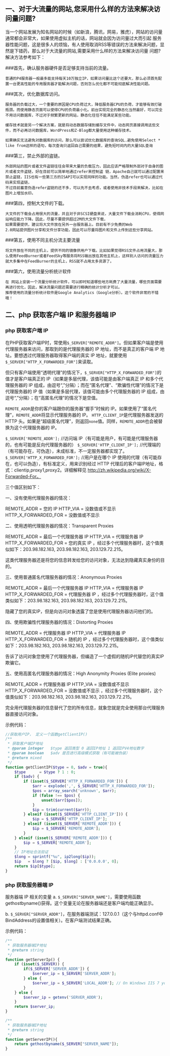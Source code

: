 ## 一、对于大流量的网站,您采用什么样的方法来解决访问量问题?

当一个网站发展为知名网站的时候（如新浪，腾讯，网易，雅虎），网站的访问量通常都会非常大，如果使用虚拟主机的话，网站就会因为访问量过大而引起 
服务器性能问题，这是很多人的烦恼，有人使用取消RSS等错误的方法来解决问题，显然是下错药，那么对于大流量的网站,需要采用什么样的方法来解决访问量 
问题? 解决方法参考如下：

###首先，确认服务器硬件是否足够支持当前的流量。
```
普通的P4服务器一般最多能支持每天10万独立IP，如果访问量比这个还要大，那么必须首先配置一台更高性能的专用服务器才能解决问题，否则怎么优化都不可能彻底解决性能问题。
```

###其次，优化数据库访问。
```
服务器的负载过大，一个重要的原因是CPU负荷过大，降低服务器CPU的负荷，才能够有效打破瓶颈。而使用静态页面可以使得CPU的负荷最小化。前台实现完全的静态化当然最好，可以完全不用访问数据库，不过对于频繁更新的网站，静态化往往不能满足某些功能。

缓存技术就是另一个解决方案，就是将动态数据存储到缓存文件中，动态网页直接调用这些文件，而不必再访问数据库，WordPress和Z-Blog都大量使用这种缓存技术。

如果确实无法避免对数据库的访问，那么可以尝试优化数据库的查询SQL.避免使用Select * like from这样的语句，每次查询只返回自己需要的结果，避免短时间内的大量SQL查询
```

###第三，禁止外部的盗链。
```
外部网站的图片或者文件盗链往往会带来大量的负载压力，因此应该严格限制外部对于自身的图片或者文件盗链，好在目前可以简单地通过refer来控制盗 链，Apache自己就可以通过配置来禁止盗链，IIS也有一些第三方的ISAPI可以实现同样的功能。当然，伪造refer也可以通过代码来实现盗链， 
不过目前蓄意伪造refer盗链的还不多，可以先不去考虑，或者使用非技术手段来解决，比如在图片上增加水印。
```

###第四，控制大文件的下载。
```
大文件的下载会占用很大的流量，并且对于非SCSI硬盘来说，大量文件下载会消耗CPU，使得网站响应能力下降。因此，尽量不要提供超过2M的大文件下载， 
如果需要提供，建议将大文件放在另外一台服务器上。目前有不少免费的Web 
2.0网站提供图片分享和文件分享功能，因此可以尽量将图片和文件上传到这些分享网站。
```

###第五，使用不同主机分流主要流量
```
将文件放在不同的主机上，提供不同的镜像供用户下载。比如如果觉得RSS文件占用流量大，那么使用FeedBurner或者FeedSky等服务将RSS输出放在其他主机上，这样别人访问的流量压力就大多集中在FeedBurner的主机上，RSS就不占用太多资源了。
```

###第六，使用流量分析统计软件
```
在 网站上安装一个流量分析统计软件，可以即时知道哪些地方耗费了大量流量，哪些页面需要再进行优化，因此，解决流量问题还需要进行精确的统计分析才可以。 
推荐使用的流量分析统计软件是Google Analytics（Google分析）。这个软件非常的不错哦！
```


## 二、php 获取客户端 IP 和服务器端 IP

### php 获取客户端 IP

在PHP获取客户端IP时，常使用`$_SERVER["REMOTE_ADDR"]`。但如果客户端是使用代理服务器来访问，那取到的是代理服务器的 IP 地址，而不是真正的客户端 IP 地址。要想透过代理服务器取得客户端的真实 IP 地址，就要使用`$_SERVER["HTTP_X_FORWARDED_FOR"]`来读取。

但只有客户端使用“透明代理”的情况下，`$_SERVER["HTTP_X_FORWARDED_FOR"]`的值才是客户端真正的 IP（如果是多层代理，该值可能是由客户端真正 IP 和多个代理服务器的 IP 组成，由逗号“,”分隔）；而在“匿名代理”、“欺骗性代理”的情况下是代理服务器的 IP 值（如果是多层代理，该值可能由多个代理服务器的 IP 组成，由逗号“,”分隔）；在“高匿名代理”的情况下是空值。

`REMOTE_ADDR`是你的客户端跟你的服务器“握手”时候的 IP。如果使用了“匿名代理”，`REMOTE_ADDR`将显示代理服务器的 IP。 
`HTTP_CLIENT_IP`是代理服务器发送的 HTTP 头。如果是“超级匿名代理”，则返回`none`值。同样，`REMOTE_ADDR`也会被替换为这个代理服务器的 IP。

`$_SERVER['REMOTE_ADDR'];` //访问端 IP（有可能是用户，有可能是代理服务器的，也有可能是反向代理服务器的）
`$_SERVER['HTTP_CLIENT_IP'];` //代理端的（有可能存在，可伪造），未成标准，不一定服务器都实现了。
`$_SERVER['HTTP_X_FORWARDED_FOR'];` //用户是在哪个 IP 使用的代理（有可能存在，也可以伪造），有标准定义，用来识别经过 HTTP 代理后的客户端IP地址，格式：clientip,proxy1,proxy2。详细解释见 http://zh.wikipedia.org/wiki/X-Forwarded-For。

三个值区别如下：

一、没有使用代理服务器的情况：

REMOTE_ADDR = 您的 IP
HTTP_VIA = 没数值或不显示
HTTP_X_FORWARDED_FOR = 没数值或不显示

二、使用透明代理服务器的情况：Transparent Proxies

REMOTE_ADDR = 最后一个代理服务器 IP 
HTTP_VIA = 代理服务器 IP
HTTP_X_FORWARDED_FOR = 您的真实 IP ，经过多个代理服务器时，这个值类似如下：203.98.182.163, 203.98.182.163, 203.129.72.215。

这类代理服务器还是将您的信息转发给您的访问对象，无法达到隐藏真实身份的目的。

三、使用普通匿名代理服务器的情况：Anonymous Proxies

REMOTE_ADDR = 最后一个代理服务器 IP 
HTTP_VIA = 代理服务器 IP
HTTP_X_FORWARDED_FOR = 代理服务器 IP ，经过多个代理服务器时，这个值类似如下：203.98.182.163, 203.98.182.163, 203.129.72.215。

隐藏了您的真实IP，但是向访问对象透露了您是使用代理服务器访问他们的。

四、使用欺骗性代理服务器的情况：Distorting Proxies

REMOTE_ADDR = 代理服务器 IP 
HTTP_VIA = 代理服务器 IP 
HTTP_X_FORWARDED_FOR = 随机的 IP ，经过多个代理服务器时，这个值类似如下：203.98.182.163, 203.98.182.163, 203.129.72.215。

告诉了访问对象您使用了代理服务器，但编造了一个虚假的随机IP代替您的真实IP欺骗它。

五、使用高匿名代理服务器的情况：High Anonymity Proxies (Elite proxies)

REMOTE_ADDR = 代理服务器 IP
HTTP_VIA = 没数值或不显示
HTTP_X_FORWARDED_FOR = 没数值或不显示 ，经过多个代理服务器时，这个值类似如下：203.98.182.163, 203.98.182.163, 203.129.72.215。

完全用代理服务器的信息替代了您的所有信息，就象您就是完全使用那台代理服务器直接访问对象。

示例代码：
```php
//获取用户IP， 定义一个函数getClientIP()
/**
 * 获取客户端IP地址
 * @param integer   $type 返回类型 0 返回IP地址 1 返回IPV4地址数字
 * @param boolean   $adv 是否进行高级模式获取（有可能被伪装）
 * @return mixed
 */
function getClientIP($type = 0, $adv = true){
	$type      = $type ? 1 : 0;
	if ($adv) {
        if (isset($_SERVER['HTTP_X_FORWARDED_FOR'])) {
            $arr = explode(',', $_SERVER['HTTP_X_FORWARDED_FOR']);
            $pos = array_search('unknown', $arr);
            if (false !== $pos) {
                unset($arr[$pos]);
            }
            $ip = trim(current($arr));
        } elseif (isset($_SERVER['HTTP_CLIENT_IP'])) {
            $ip = $_SERVER['HTTP_CLIENT_IP'];
        } elseif (isset($_SERVER['REMOTE_ADDR'])) {
            $ip = $_SERVER['REMOTE_ADDR'];
        }
    } elseif (isset($_SERVER['REMOTE_ADDR'])) {
        $ip = $_SERVER['REMOTE_ADDR'];
    }
    // IP地址合法验证
    $long = sprintf("%u", ip2long($ip));
    $ip   = $long ? [$ip, $long] : ['0.0.0.0', 0];
    return $ip[$type];
}
```

### php 获取服务器端 IP

服务器端 IP 相关的变量
a. `$_SERVER["SERVER_NAME"]`，需要使用函数gethostbyname()获得。这个变量无论在服务器端还是客户端均能正确显示。

b. `$_SERVER["SERVER_ADDR"]`，在服务器端测试：127.0.0.1（这个与httpd.conf中BindAddress的设置值相关）。在客户端测试结果正确。

示例代码：
```php
/**
 * 获取服务器端IP地址
 * @return string
 */
function getServerIp() { 
    if (isset($_SERVER)) { 
        if($_SERVER['SERVER_ADDR']) {
            $server_ip = $_SERVER['SERVER_ADDR']; 
        } else { 
            $server_ip = $_SERVER['LOCAL_ADDR']; // On Windows IIS 7 you must use $_SERVER['LOCAL_ADDR'] rather than $_SERVER['SERVER_ADDR'] to get the server's IP address.
        } 
    } else { 
        $server_ip = getenv('SERVER_ADDR');
    } 
    return $server_ip; 
}

/**
 * 获取服务器端IP地址
 * @return string
 */
function getServerIP(){    
    return gethostbyname($_SERVER["SERVER_NAME"]);    
} 
```